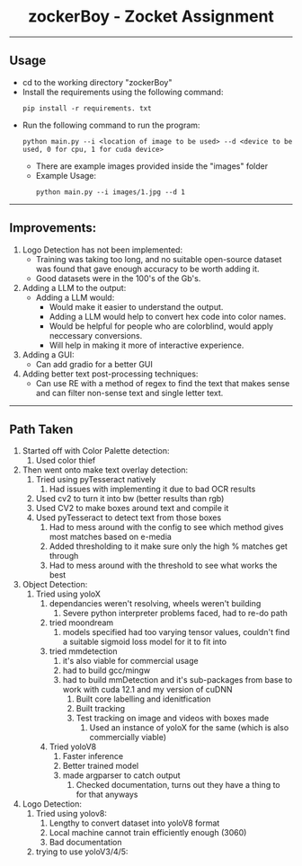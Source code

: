 <h1 align="center">
zockerBoy - Zocket Assignment
</h1>

<hr/>

## Usage

- cd to the working directory "zockerBoy"
- Install the requirements using the following command:
    ```
    pip install -r requirements. txt
    ```
- Run the following command to run the program:
    ```
    python main.py --i <location of image to be used> --d <device to be used, 0 for cpu, 1 for cuda device> 
    ```
    - There are example images provided inside the "images" folder
    - Example Usage:
        ```
        python main.py --i images/1.jpg --d 1
        ```

<hr/>

## Improvements:
1. Logo Detection has not been implemented:
    - Training was taking too long, and no suitable open-source dataset was found that gave enough accuracy to be worth adding it.
    - Good datasets were in the 100's of the Gb's.
2. Adding a LLM to the output:
    - Adding a LLM would:
        - Would make it easier to understand the output.
        - Adding a LLM would help to convert hex code into color names.
        - Would be helpful for people who are colorblind, would apply neccessary conversions.
        - Will help in making it more of interactive experience.
3. Adding a GUI:
    - Can add gradio for a better GUI
4. Adding better text post-processing techniques:
    - Can use RE with a method of regex to find the text that makes sense and can filter non-sense text and single letter text.

<hr/>

## Path Taken
1. Started off with Color Palette detection:
    1. Used color thief
2. Then went onto make text overlay detection:
    1. Tried using pyTesseract natively
        1. Had issues with implementing it due to bad OCR results
    2. Used cv2 to turn it into bw (better results than rgb)
    3. Used CV2 to make boxes around text and compile it
    4. Used pyTesseract to detect text from those boxes
        1. Had to mess around with the config to see which method gives most matches based on e-media
        2. Added thresholding to it make sure only the high % matches get through
        3. Had to mess around with the threshold to see what works the best
3. Object Detection:
    1. Tried using yoloX
        1. dependancies weren't resolving, wheels weren't building
            1. Severe python interpreter problems faced, had to re-do path
        2. tried moondream
            1. models specified had too varying tensor values, couldn't find a suitable sigmoid loss model for it to fit into
        3. tried mmdetection
            1. it's also viable for commercial usage
            2. had to build gcc/mingw
            3. had to build mmDetection and it's sub-packages from base to work with cuda 12.1 and my version of cuDNN
                1. Built core labelling and idenitfication
                2. Built tracking
                3. Test tracking on image and videos with boxes made
                    1. Used an instance of yoloX for the same (which is also commercially viable)
        4. Tried yoloV8
            1. Faster inference
            2. Better trained model
            3. made argparser to catch output
                1. Checked documentation, turns out they have a thing to for that anyways
4. Logo Detection:
    1. Tried using yolov8:
        1. Lengthy to convert dataset into yoloV8 format
        2. Local machine cannot train efficiently enough (3060)
        3. Bad documentation
    2. trying to use yoloV3/4/5: